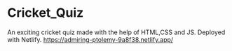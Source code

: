# Cricket_Quiz
An exciting cricket quiz made with the help of HTML,CSS and JS.
Deployed with Netlify.
https://admiring-ptolemy-9a8f38.netlify.app/
